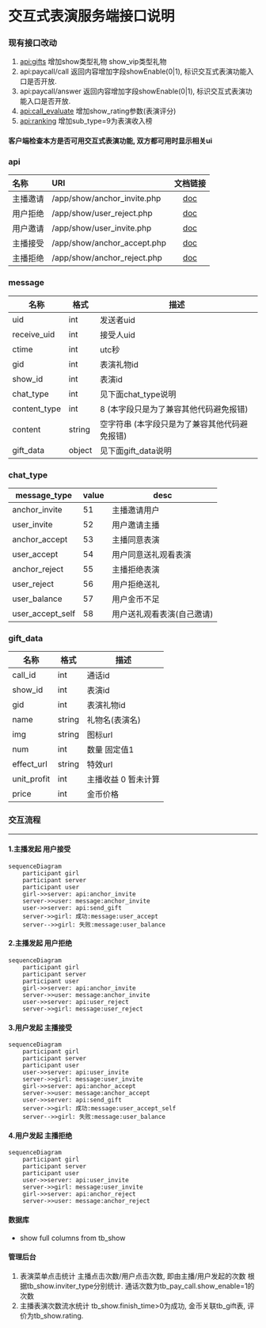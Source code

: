 # 交互式表演服务端接口说明

### 现有接口改动
1. [api:gifts](/paycall/gifts.md) 增加show类型礼物 show_vip类型礼物
2. api:paycall/call 返回内容增加字段showEnable(0|1), 标识交互式表演功能入口是否开放.
3. api:paycall/answer 返回内容增加字段showEnable(0|1), 标识交互式表演功能入口是否开放.
4. [api:call_evaluate](/paycall/call_evaluate.md) 增加show_rating参数(表演评分)
5. [api:ranking](/index/ranking.md) 增加sub_type=9为表演收入榜

#### 客户端检查本方是否可用交互式表演功能, 双方都可用时显示相关ui

### api
| 名称 | URI | 文档链接 |
| :----- | :----| :----: |
|主播邀请| /app/show/anchor_invite.php |[doc](anchor_invite.md)|
|用户拒绝| /app/show/user_reject.php |[doc](user_reject.md)|
|用户邀请| /app/show/user_invite.php |[doc](user_invite.md)|
|主播接受| /app/show/anchor_accept.php |[doc](anchor_accept.md)|
|主播拒绝| /app/show/anchor_reject.php |[doc](anchor_reject.md)|

### message
名称|格式|描述
---|---|---
uid             | int    | 发送者uid
receive_uid     | int    | 接受人uid
ctime           | int    | utc秒
gid             | int    | 表演礼物id
show_id         | int    | 表演id
chat_type       | int    | 见下面chat_type说明
content_type    | int    | 8 (本字段只是为了兼容其他代码避免报错)
content         | string | 空字符串 (本字段只是为了兼容其他代码避免报错)
gift_data       | object | 见下面gift_data说明

### chat_type
message_type|value|desc
---|---|---
anchor_invite|51|主播邀请用户
user_invite|52|用户邀请主播
anchor_accept|53|主播同意表演
user_accept|54|用户同意送礼观看表演
anchor_reject|55|主播拒绝表演
user_reject|56|用户拒绝送礼
user_balance|57|用户金币不足
user_accept_self|58|用户送礼观看表演(自己邀请)

### gift_data
名称|格式|描述
---|---|---
call_id         | int    | 通话id
show_id         | int    | 表演id
gid             | int    | 表演礼物id
name            | string | 礼物名(表演名)
img             | string | 图标url
num             | int    | 数量 固定值1
effect_url      | string | 特效url
unit_profit     | int    | 主播收益 0 暂未计算
price           | int    | 金币价格


### 交互流程
------
#### 1.主播发起 用户接受
```mermaid
sequenceDiagram
    participant girl
    participant server
    participant user
    girl->>server: api:anchor_invite
    server->>user: message:anchor_invite
    user->>server: api:send_gift
    server->>girl: 成功:message:user_accept
    server-->>girl: 失败:message:user_balance
```




#### 2.主播发起 用户拒绝
```mermaid
sequenceDiagram
    participant girl
    participant server
    participant user
    girl->>server: api:anchor_invite
    server->>user: message:anchor_invite
    user->>server: api:user_reject
    server->>girl: message:user_reject
```

#### 3.用户发起 主播接受
```mermaid
sequenceDiagram
    participant girl
    participant server
    participant user
    user->>server: api:user_invite
    server->>girl: message:user_invite
    girl->>server: api:anchor_accept
    server->>user: message:anchor_accept
    user->>server: api:send_gift
    server->>girl: 成功:message:user_accept_self
    server-->>girl: 失败:message:user_balance
```

#### 4.用户发起 主播拒绝
```mermaid
sequenceDiagram
    participant girl
    participant server
    participant user
    user->>server: api:user_invite
    server->>girl: message:user_invite
    girl->>server: api:anchor_reject
    server->>user: message:anchor_reject
```

#### 数据库
* show full columns from tb_show

#### 管理后台
1. 表演菜单点击统计  主播点击次数/用户点击次数, 即由主播/用户发起的次数 根据tb_show.inviter_type分别统计. 通话次数为tb_pay_call.show_enable=1的次数
2. 主播表演次数流水统计 tb_show.finish_time>0为成功, 金币关联tb_gift表, 评价为tb_show.rating.
